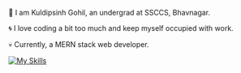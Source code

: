 :information_desk_person:  I am Kuldipsinh Gohil, an undergrad at SSCCS, Bhavnagar.

:cyclone:  I love coding a bit too much and keep myself occupied with work.

:skull:  Currently, a MERN stack web developer.

[![My Skills](https://skills.thijs.gg/icons?i=java,js,mysql,nextjs,react,nodejs,tailwind,ts,figma&theme=light)](https://skills.thijs.gg)
